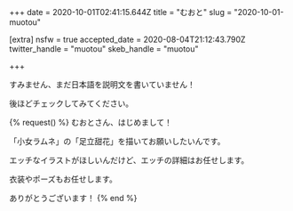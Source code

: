 +++
date = 2020-10-01T02:41:15.644Z
title = "むおと"
slug = "2020-10-01-muotou"

[extra]
nsfw = true
accepted_date = 2020-08-04T21:12:43.790Z
twitter_handle = "muotou"
skeb_handle = "muotou"

+++

すみません、まだ日本語を説明文を書いていません！

後ほどチェックしてみてください。

{% request() %}
むおとさん、はじめまして！

「小女ラムネ」の「足立甜花」を描いてお願いしたいんです。

エッチなイラストがほしいんだけど、エッチの詳細はお任せします。

衣装やポーズもお任せします。

ありがとうございます！
{% end %}
